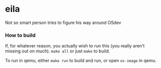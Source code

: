 # eila
Not so smart person tries to figure his way around OSdev


### How to build
If, for whatever reason, you actually wish to run this (you really aren't missing out on much). 
`make all` or just `make` to build. 

To run in qemu, either `make run` to build and run, or open `os-image` in qemu. 
